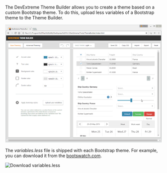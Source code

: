 The DevExtreme Theme Builder allows you to create a theme based on a custom Bootstrap theme. To do this, upload less variables of a Bootstrap theme to the Theme Builder.

![Theme Builder Upload Less Variables](/images/DevExtreme/ThemeBuilderUploadLessVariables.gif)

The *variables.less* file is shipped with each Bootstrap theme. For example, you can download it from the [bootswatch.com](https://bootswatch.com).

![Download variables.less](/images/DevExtreme/DownloadVariablesLess.gif)